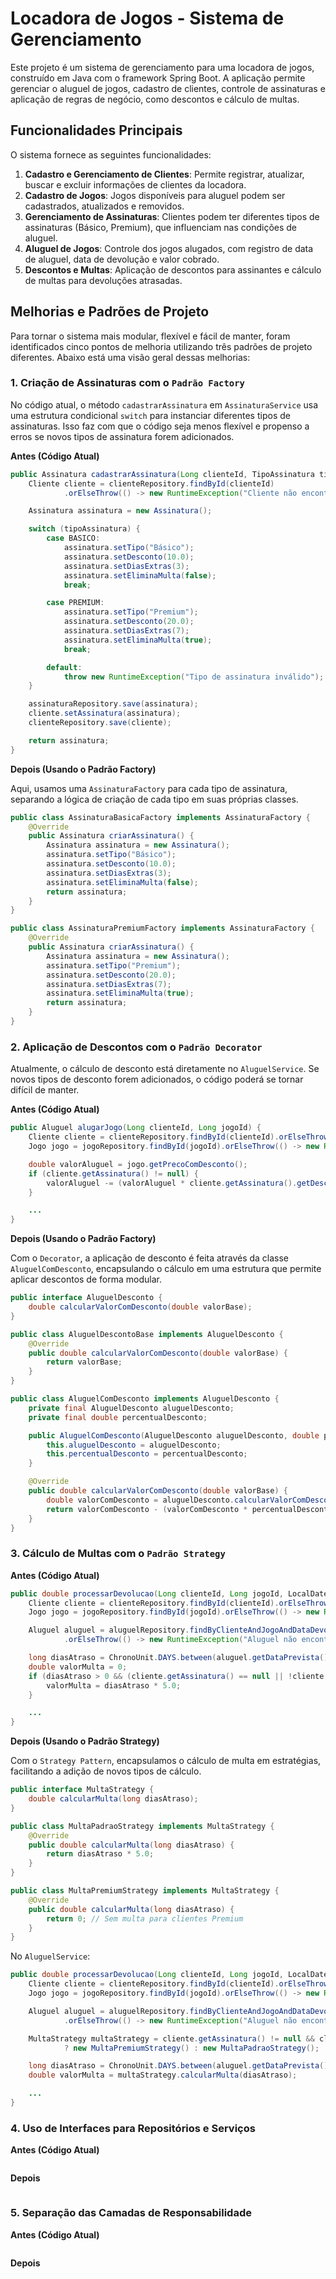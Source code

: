 # Locadora de Jogos - Sistema de Gerenciamento

Este projeto é um sistema de gerenciamento para uma locadora de jogos, construído em Java com o framework Spring Boot. A aplicação permite gerenciar o aluguel de jogos, cadastro de clientes, controle de assinaturas e aplicação de regras de negócio, como descontos e cálculo de multas.

## Funcionalidades Principais

O sistema fornece as seguintes funcionalidades:

1. **Cadastro e Gerenciamento de Clientes**: Permite registrar, atualizar, buscar e excluir informações de clientes da locadora.
2. **Cadastro de Jogos**: Jogos disponíveis para aluguel podem ser cadastrados, atualizados e removidos.
3. **Gerenciamento de Assinaturas**: Clientes podem ter diferentes tipos de assinaturas (Básico, Premium), que influenciam nas condições de aluguel.
4. **Aluguel de Jogos**: Controle dos jogos alugados, com registro de data de aluguel, data de devolução e valor cobrado.
5. **Descontos e Multas**: Aplicação de descontos para assinantes e cálculo de multas para devoluções atrasadas.

## Melhorias e Padrões de Projeto

Para tornar o sistema mais modular, flexível e fácil de manter, foram identificados cinco pontos de melhoria utilizando três padrões de projeto diferentes. Abaixo está uma visão geral dessas melhorias:

### 1. Criação de Assinaturas com o `Padrão Factory`
No código atual, o método `cadastrarAssinatura` em `AssinaturaService` usa uma estrutura condicional `switch` para instanciar diferentes tipos de assinaturas. Isso faz com que o código seja menos flexível e propenso a erros se novos tipos de assinatura forem adicionados.

**Antes (Código Atual)**
```java
public Assinatura cadastrarAssinatura(Long clienteId, TipoAssinatura tipoAssinatura) {
    Cliente cliente = clienteRepository.findById(clienteId)
            .orElseThrow(() -> new RuntimeException("Cliente não encontrado"));

    Assinatura assinatura = new Assinatura();

    switch (tipoAssinatura) {
        case BASICO:
            assinatura.setTipo("Básico");
            assinatura.setDesconto(10.0);
            assinatura.setDiasExtras(3);
            assinatura.setEliminaMulta(false);
            break;

        case PREMIUM:
            assinatura.setTipo("Premium");
            assinatura.setDesconto(20.0);
            assinatura.setDiasExtras(7);
            assinatura.setEliminaMulta(true);
            break;

        default:
            throw new RuntimeException("Tipo de assinatura inválido");
    }

    assinaturaRepository.save(assinatura);
    cliente.setAssinatura(assinatura);
    clienteRepository.save(cliente);

    return assinatura;
}
```

**Depois (Usando o Padrão Factory)**

Aqui, usamos uma `AssinaturaFactory` para cada tipo de assinatura, separando a lógica de criação de cada tipo em suas próprias classes.
```java
public class AssinaturaBasicaFactory implements AssinaturaFactory {
    @Override
    public Assinatura criarAssinatura() {
        Assinatura assinatura = new Assinatura();
        assinatura.setTipo("Básico");
        assinatura.setDesconto(10.0);
        assinatura.setDiasExtras(3);
        assinatura.setEliminaMulta(false);
        return assinatura;
    }
}

public class AssinaturaPremiumFactory implements AssinaturaFactory {
    @Override
    public Assinatura criarAssinatura() {
        Assinatura assinatura = new Assinatura();
        assinatura.setTipo("Premium");
        assinatura.setDesconto(20.0);
        assinatura.setDiasExtras(7);
        assinatura.setEliminaMulta(true);
        return assinatura;
    }
}
```

### 2. Aplicação de Descontos com o `Padrão Decorator`

Atualmente, o cálculo de desconto está diretamente no `AluguelService`. Se novos tipos de desconto forem adicionados, o código poderá se tornar difícil de manter.

**Antes (Código Atual)**
```java
public Aluguel alugarJogo(Long clienteId, Long jogoId) {
    Cliente cliente = clienteRepository.findById(clienteId).orElseThrow(() -> new RuntimeException("Cliente não encontrado"));
    Jogo jogo = jogoRepository.findById(jogoId).orElseThrow(() -> new RuntimeException("Jogo não encontrado"));

    double valorAluguel = jogo.getPrecoComDesconto();
    if (cliente.getAssinatura() != null) {
        valorAluguel -= (valorAluguel * cliente.getAssinatura().getDesconto() / 100);
    }

    ...
}
```

**Depois (Usando o Padrão Factory)**

Com o `Decorator`, a aplicação de desconto é feita através da classe `AluguelComDesconto`, encapsulando o cálculo em uma estrutura que permite aplicar descontos de forma modular.

```java
public interface AluguelDesconto {
    double calcularValorComDesconto(double valorBase);
}

public class AluguelDescontoBase implements AluguelDesconto {
    @Override
    public double calcularValorComDesconto(double valorBase) {
        return valorBase;
    }
}

public class AluguelComDesconto implements AluguelDesconto {
    private final AluguelDesconto aluguelDesconto;
    private final double percentualDesconto;

    public AluguelComDesconto(AluguelDesconto aluguelDesconto, double percentualDesconto) {
        this.aluguelDesconto = aluguelDesconto;
        this.percentualDesconto = percentualDesconto;
    }

    @Override
    public double calcularValorComDesconto(double valorBase) {
        double valorComDesconto = aluguelDesconto.calcularValorComDesconto(valorBase);
        return valorComDesconto - (valorComDesconto * percentualDesconto / 100);
    }
}
```

### 3. Cálculo de Multas com o `Padrão Strategy`

**Antes (Código Atual)**

```java
public double processarDevolucao(Long clienteId, Long jogoId, LocalDate dataDevolucao) {
    Cliente cliente = clienteRepository.findById(clienteId).orElseThrow(() -> new RuntimeException("Cliente não encontrado"));
    Jogo jogo = jogoRepository.findById(jogoId).orElseThrow(() -> new RuntimeException("Jogo não encontrado"));

    Aluguel aluguel = aluguelRepository.findByClienteAndJogoAndDataDevolucaoIsNull(cliente, jogo)
            .orElseThrow(() -> new RuntimeException("Aluguel não encontrado ou já devolvido"));

    long diasAtraso = ChronoUnit.DAYS.between(aluguel.getDataPrevista(), dataDevolucao);
    double valorMulta = 0;
    if (diasAtraso > 0 && (cliente.getAssinatura() == null || !cliente.getAssinatura().isEliminaMulta())) {
        valorMulta = diasAtraso * 5.0;
    }

    ...
}
```

**Depois (Usando o Padrão Strategy)**

Com o `Strategy Pattern`, encapsulamos o cálculo de multa em estratégias, facilitando a adição de novos tipos de cálculo.

```java
public interface MultaStrategy {
    double calcularMulta(long diasAtraso);
}

public class MultaPadraoStrategy implements MultaStrategy {
    @Override
    public double calcularMulta(long diasAtraso) {
        return diasAtraso * 5.0;
    }
}

public class MultaPremiumStrategy implements MultaStrategy {
    @Override
    public double calcularMulta(long diasAtraso) {
        return 0; // Sem multa para clientes Premium
    }
}
```

No `AluguelService`:

```java
public double processarDevolucao(Long clienteId, Long jogoId, LocalDate dataDevolucao) {
    Cliente cliente = clienteRepository.findById(clienteId).orElseThrow(() -> new RuntimeException("Cliente não encontrado"));
    Jogo jogo = jogoRepository.findById(jogoId).orElseThrow(() -> new RuntimeException("Jogo não encontrado"));

    Aluguel aluguel = aluguelRepository.findByClienteAndJogoAndDataDevolucaoIsNull(cliente, jogo)
            .orElseThrow(() -> new RuntimeException("Aluguel não encontrado ou já devolvido"));

    MultaStrategy multaStrategy = cliente.getAssinatura() != null && cliente.getAssinatura().isEliminaMulta()
            ? new MultaPremiumStrategy() : new MultaPadraoStrategy();

    long diasAtraso = ChronoUnit.DAYS.between(aluguel.getDataPrevista(), dataDevolucao);
    double valorMulta = multaStrategy.calcularMulta(diasAtraso);

    ...
}
```

### 4. Uso de Interfaces para Repositórios e Serviços

**Antes (Código Atual)**

```java
```

**Depois**

```java
```

### 5. Separação das Camadas de Responsabilidade

**Antes (Código Atual)**

```java
```

**Depois**

```java
```

